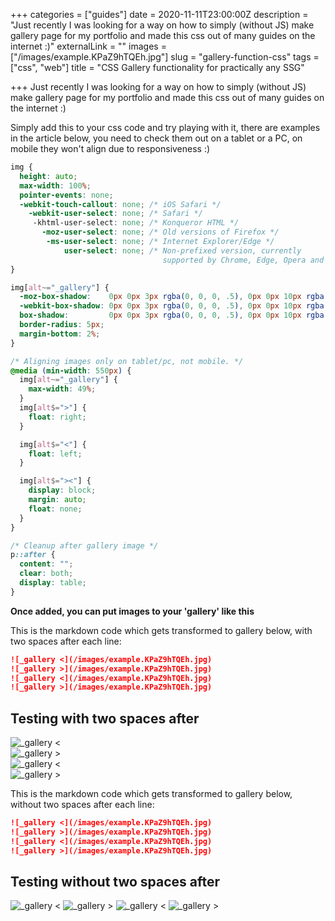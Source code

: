 +++
categories = ["guides"]
date = 2020-11-11T23:00:00Z
description = "Just recently I was looking for a way on how to simply (without JS) make gallery page for my portfolio and made this css out of many guides on the internet :)"
externalLink = ""
images = ["/images/example.KPaZ9hTQEh.jpg"]
slug = "gallery-function-css"
tags = ["css", "web"]
title = "CSS Gallery functionality for practically any SSG"

+++
Just recently I was looking for a way on how to simply (without JS) make gallery page for my portfolio and made this css out of many guides on the internet :)

Simply add this to your css code and try playing with it, there are examples in the article below, you need to check them out on a tablet or a PC, on mobile they won't align due to responsiveness :)

```css
img {
  height: auto;
  max-width: 100%;
  pointer-events: none;
  -webkit-touch-callout: none; /* iOS Safari */
    -webkit-user-select: none; /* Safari */
     -khtml-user-select: none; /* Konqueror HTML */
       -moz-user-select: none; /* Old versions of Firefox */
        -ms-user-select: none; /* Internet Explorer/Edge */
            user-select: none; /* Non-prefixed version, currently
                                  supported by Chrome, Edge, Opera and Firefox */
}

img[alt~="_gallery"] {
  -moz-box-shadow:    0px 0px 3px rgba(0, 0, 0, .5), 0px 0px 10px rgba(0, 0, 0, 0.2);
  -webkit-box-shadow: 0px 0px 3px rgba(0, 0, 0, .5), 0px 0px 10px rgba(0, 0, 0, 0.2);
  box-shadow:         0px 0px 3px rgba(0, 0, 0, .5), 0px 0px 10px rgba(0, 0, 0, 0.2);
  border-radius: 5px;
  margin-bottom: 2%;
}

/* Aligning images only on tablet/pc, not mobile. */
@media (min-width: 550px) {
  img[alt~="_gallery"] {
    max-width: 49%;
  }
  img[alt$=">"] {
    float: right;
  }

  img[alt$="<"] {
    float: left;
  }

  img[alt$="><"] {
    display: block;
    margin: auto;
    float: none;
  }
}

/* Cleanup after gallery image */
p::after {
  content: "";
  clear: both;
  display: table;
}
```

**Once added, you can put images to your 'gallery' like this**

This is the markdown code which gets transformed to gallery below, with two spaces after each line:

```md
![_gallery <](/images/example.KPaZ9hTQEh.jpg)  
![_gallery >](/images/example.KPaZ9hTQEh.jpg)  
![_gallery <](/images/example.KPaZ9hTQEh.jpg)  
![_gallery >](/images/example.KPaZ9hTQEh.jpg)
```

## Testing with two spaces after

![_gallery <](/images/example.KPaZ9hTQEh.jpg)  
![_gallery >](/images/example.KPaZ9hTQEh.jpg)  
![_gallery <](/images/example.KPaZ9hTQEh.jpg)  
![_gallery >](/images/example.KPaZ9hTQEh.jpg)

This is the markdown code which gets transformed to gallery below, without two spaces after each line:

```md
![_gallery <](/images/example.KPaZ9hTQEh.jpg)
![_gallery >](/images/example.KPaZ9hTQEh.jpg)
![_gallery <](/images/example.KPaZ9hTQEh.jpg)
![_gallery >](/images/example.KPaZ9hTQEh.jpg)
```

## Testing without two spaces after

![_gallery <](/images/example.KPaZ9hTQEh.jpg)
![_gallery >](/images/example.KPaZ9hTQEh.jpg)
![_gallery <](/images/example.KPaZ9hTQEh.jpg)
![_gallery >](/images/example.KPaZ9hTQEh.jpg)